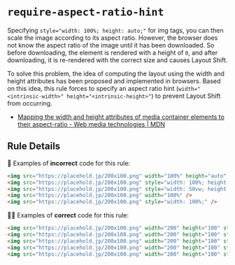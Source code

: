 # `require-aspect-ratio-hint`

Specifying `style="width: 100%; height: auto;"` for img tags, you can then scale the image according to its aspect ratio. However, the browser does not know the aspect ratio of the image until it has been downloaded. So before downloading, the element is rendered with a height of `0`, and after downloading, it is re-rendered with the correct size and causes Layout Shift.

To solve this problem, the idea of computing the layout using the width and height attributes has been proposed and implemented in browsers. Based on this idea, this rule forces to specify an aspect ratio hint (`width="<intrinsic-width>" height="<intrinsic-height>"`) to prevent Layout Shift from occurring.

- [Mapping the width and height attributes of media container elements to their aspect-ratio - Web media technologies | MDN](https://developer.mozilla.org/en-US/docs/Web/Media/images/aspect_ratio_mapping)

## Rule Details

:no_good: Examples of **incorrect** code for this rule:

```html
<img src="https://placehold.jp/200x100.png" width="100%" height="auto" />
<img src="https://placehold.jp/200x100.png" style="width: 100%; height: auto;" />
<img src="https://placehold.jp/200x100.png" style="width: 50vw; height: auto;" />
<img src="https://placehold.jp/200x100.png" width="100%" />
<img src="https://placehold.jp/200x100.png" style="width: 100%;" />
```

:ok_woman: Examples of **correct** code for this rule:

```html
<img src="https://placehold.jp/200x100.png" width="200" height="100" style="width: 100%; height: auto;" />
<img src="https://placehold.jp/200x100.png" width="200" height="100" style="width: 100%; height: auto;" />
<img src="https://placehold.jp/200x100.png" width="200" height="100" style="width: 50vw; height: auto;" />
<img src="https://placehold.jp/200x100.png" width="200" height="100" style="width: 100%; height: auto;" />
<img src="https://placehold.jp/200x100.png" width="200" height="100" style="width: 100%; height: auto;" />
```
